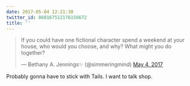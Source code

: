 ```yaml
---
date: 2017-05-04 12:21:30
twitter_id: 860167512176156672
title: ''
---
```


<blockquote class="twitter-tweet"><p lang="en" dir="ltr">If you could have one fictional character spend a weekend at your house, who would you choose, and why? What might you do together?</p>&mdash; Bethany A. Jennings✨ (@simmeringmind) <a href="https://twitter.com/simmeringmind/status/860153242021486592?ref_src=twsrc%5Etfw">May 4, 2017</a></blockquote>
<script async src="https://platform.twitter.com/widgets.js" charset="utf-8"></script>

Probably gonna have to stick with Tails. I want to talk shop.
